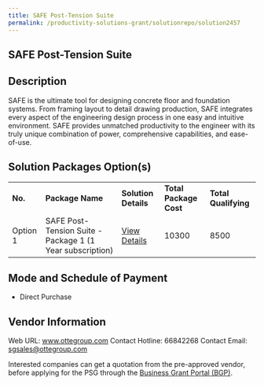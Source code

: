 ```yaml
---
title: SAFE Post-Tension Suite
permalink: /productivity-solutions-grant/solutionrepo/solution2457
---
```


## SAFE Post-Tension Suite

## Description

SAFE is the ultimate tool for designing concrete floor and foundation systems. From framing layout to detail drawing production, SAFE integrates every aspect of the engineering design process in one easy and intuitive environment. SAFE provides unmatched productivity to the engineer with its truly unique combination of power, comprehensive capabilities, and ease-of-use.

## Solution Packages Option(s)

<table>
<tr>
<td><b>No.</b></td>
<td><b>Package Name</b></td>
<td><b>Solution Details</b></td>
<td><b>Total Package Cost</b></td>
<td><b>Total Qualifying</b></td>
</tr>
<tr>
<td>Option 1</td>
<td>SAFE Post-Tension Suite - Package 1 (1 Year subscription)</td>
<td><a href='https://www.gobusiness.gov.sg/images/psg/Otte_International__20210049_Desensitised_Annex_3_Part_1.pdf'>View Details</a></td>
<td>10300</td>
<td>8500</td>
</tr>
</table>

## Mode and Schedule of Payment

 - Direct Purchase

## Vendor Information

 Web URL: www.ottegroup.com 
Contact Hotline: 66842268 
Contact Email: sgsales@ottegroup.com 


Interested companies can get a quotation from the pre-approved vendor, before applying for the PSG through the <a href='https://www.businessgrants.gov.sg/'>Business Grant Portal (BGP)</a>.
<script src="/jquery/resize-tables.js"></script>
